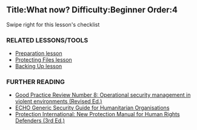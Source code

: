 Title:What now?
Difficulty:Beginner
Order:4
---
<p>Swipe right for this lesson's checklist</p><h3>RELATED LESSONS/TOOLS</h3><p><ul><li><a href="umbrella://lesson/preparation">Preparation lesson</a></li><li><a href="umbrella://lesson/protecting-files">Protecting Files lesson</a></li><li><a href="umbrella://lesson/backing-up">Backing Up lesson</a></li></ul></p><h3>FURTHER READING</h3><p><ul><li><a href="www.odihpn.org/download/gpr_8_revised2pdf">Good Practice Review Number 8: Operational security management in violent environments (Revised Ed.)</a></li><li><a href="https://www.google.co.uk/url?sa=t&rct=j&q=&esrc=s&source=web&cd=1&cad=rja&uact=8&ved=0CCEQFjAA&url=http%3A%2F%2Fec.europa.eu%2Fecho%2Ffiles%2Fevaluation%2Fwatsan2005%2Fannex_files%2FECHO%2FECHO12%20-%20echo_generic_security_guide_en.doc&ei=kLxAVc6LOILuUP2SgbAE&usg=AFQjCNEXEOcbLeV24f3WolHmDwLq7KJzlQ&sig2=hbnI7wfdrGIHS7mmikBRWA">ECHO Generic Security Guide for Humanitarian Organisations</a></li><li><a href="protectioninternational.org/publication/new-protection-manual-for-human-rights-defenders-3rd-edition/">Protection International: New Protection Manual for Human Rights Defenders (3rd Ed.)</a></li></ul></p>